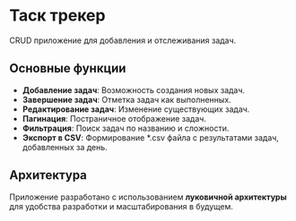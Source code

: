 # Таск трекер

CRUD приложение для добавления и отслеживания задач.

## Основные функции

- **Добавление задач**: Возможность создания новых задач.
- **Завершение задач**: Отметка задач как выполненных.
- **Редактирование задач**: Изменение существующих задач.
- **Пагинация**: Постраничное отображение задач.
- **Фильтрация**: Поиск задач по названию и сложности.
- **Экспорт в CSV**: Формирование *.csv файла с результатами задач, добавленных за день.

## Архитектура

Приложение разработано с использованием **луковичной архитектуры** для удобства разработки и масштабирования в будущем.
